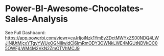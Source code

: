 # Power-BI-Awesome-Chocolates-Sales-Analysis

See Full Dashbaord: https://app.powerbi.com/viewr=eyJrIjoiNzk1YmEyZDctMWYxZS00NDQ4LWJlNjUtMjcxYTgyYWUxOGNlIiwidCI6ImRmODY3OWNkLWE4MGUtNDVkOC05OWFjLWM4M2VkN2ZmOTVhMCJ9
